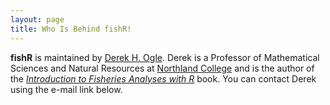 ```yaml
---
layout: page
title: Who Is Behind fishR!
---
```


**fishR** is maintained by [Derek H. Ogle](http://derekogle.com).  Derek is a Professor of Mathematical Sciences and Natural Resources at [Northland College](http://northland.edu) and is the author of the [*Introduction to Fisheries Analyses with R*](http://derekogle.com/IFAR/) book.  You can contact Derek using the e-mail link below.
